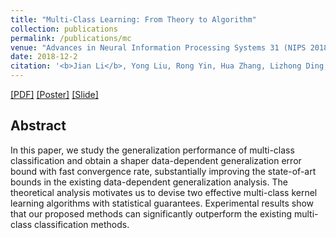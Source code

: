 ```yaml
---
title: "Multi-Class Learning: From Theory to Algorithm"
collection: publications
permalink: /publications/mc
venue: "Advances in Neural Information Processing Systems 31 (NIPS 2018)"
date: 2018-12-2
citation: '<b>Jian Li</b>, Yong Liu, Rong Yin, Hua Zhang, Lizhong Ding, Weiping Wang. <i>Advances in Neural Information Processing Systems 31 (NIPS 2018)</i>..'
---
```

[[PDF]](https://superlj666.github.io/files/mc.pdf)
[[Poster]](https://superlj666.github.io/files/mc_poster.pdf)
[[Slide]](https://superlj666.github.io/files/mc_presentation.pptx)

## Abstract
In this paper, we study the generalization performance of multi-class classification and obtain a shaper data-dependent generalization error bound with fast convergence rate, substantially improving the state-of-art bounds in the existing data-dependent generalization analysis. The theoretical analysis motivates us to devise two effective multi-class kernel learning algorithms with statistical guarantees. Experimental results show that our proposed methods can significantly outperform the existing multi-class classification methods.
